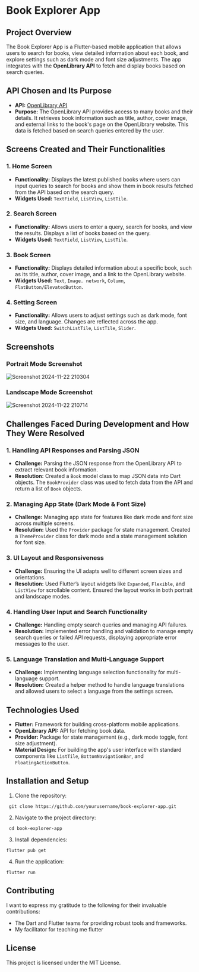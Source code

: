 # **Book Explorer App**

## **Project Overview**
The Book Explorer App is a Flutter-based mobile application that allows users to search for books, view detailed information about each book, and explore settings such as dark mode and font size adjustments. The app integrates with the **OpenLibrary API** to fetch and display books based on search queries.

## **API Chosen and Its Purpose**
- **API:** [OpenLibrary API](https://openlibrary.org/developers)
- **Purpose:** The OpenLibrary API provides access to many books and their details. It retrieves book information such as title, author, cover image, and external links to the book's page on the OpenLibrary website. This data is fetched based on search queries entered by the user.

## **Screens Created and Their Functionalities**

### **1. Home Screen**
- **Functionality:** Displays the latest published books where users can input queries to search for books and show them in book results fetched from the API based on the search query.
- **Widgets Used:** `TextField`, `ListView`, `ListTile`.

### **2. Search Screen**
- **Functionality:** Allows users to enter a query, search for books, and view the results. Displays a list of books based on the query.
- **Widgets Used:** `TextField`, `ListView`, `ListTile`.

### **3. Book Screen**
- **Functionality:** Displays detailed information about a specific book, such as its title, author, cover image, and a link to the OpenLibrary website.
- **Widgets Used:** `Text`, `Image. network`, `Column`, `FlatButton/ElevatedButton`.

### **4. Setting Screen**
- **Functionality:** Allows users to adjust settings such as dark mode, font size, and language. Changes are reflected across the app.
- **Widgets Used:** `SwitchListTile`, `ListTile`, `Slider`.

## **Screenshots**
### **Portrait Mode Screenshot**
   ![Screenshot 2024-11-22 210304](https://github.com/user-attachments/assets/c858c9ce-b9a1-4c9e-a780-c7d8a358e22e)

### **Landscape Mode Screenshot**
   ![Screenshot 2024-11-22 210714](https://github.com/user-attachments/assets/210b5020-72db-4ad8-a081-3ca6f2643678)

## **Challenges Faced During Development and How They Were Resolved**

### **1. Handling API Responses and Parsing JSON**
- **Challenge:** Parsing the JSON response from the OpenLibrary API to extract relevant book information.
- **Resolution:** Created a `Book` model class to map JSON data into Dart objects. The `BookProvider` class was used to fetch data from the API and return a list of `Book` objects.

### **2. Managing App State (Dark Mode & Font Size)**
- **Challenge:** Managing app state for features like dark mode and font size across multiple screens.
- **Resolution:** Used the `Provider` package for state management. Created a `ThemeProvider` class for dark mode and a state management solution for font size.

### **3. UI Layout and Responsiveness**
- **Challenge:** Ensuring the UI adapts well to different screen sizes and orientations.
- **Resolution:** Used Flutter’s layout widgets like `Expanded`, `Flexible`, and `ListView` for scrollable content. Ensured the layout works in both portrait and landscape modes.

### **4. Handling User Input and Search Functionality**
- **Challenge:** Handling empty search queries and managing API failures.
- **Resolution:** Implemented error handling and validation to manage empty search queries or failed API requests, displaying appropriate error messages to the user.

### **5. Language Translation and Multi-Language Support**
- **Challenge:** Implementing language selection functionality for multi-language support.
- **Resolution:** Created a helper method to handle language translations and allowed users to select a language from the settings screen.

## **Technologies Used**
- **Flutter:** Framework for building cross-platform mobile applications.
- **OpenLibrary API:** API for fetching book data.
- **Provider:** Package for state management (e.g., dark mode toggle, font size adjustment).
- **Material Design:** For building the app's user interface with standard components like `ListTile`, `BottomNavigationBar`, and `FloatingActionButton`.

## **Installation and Setup**

1. Clone the repository:

```
 git clone https://github.com/yourusername/book-explorer-app.git
```

2. Navigate to the project directory:

```
 cd book-explorer-app
```

3. Install dependencies:

```
flutter pub get
```

4. Run the application:

```
flutter run
```

## **Contributing**
I want to express my gratitude to the following for their invaluable contributions:
- The Dart and Flutter teams for providing robust tools and frameworks.
- My facilitator for teaching me flutter

## **License**
This project is licensed under the MIT License.
   
